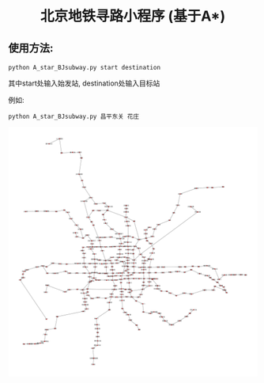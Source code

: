# <center>北京地铁寻路小程序 (基于A*) </center>


## 使用方法:


```
python A_star_BJsubway.py start destination
```


其中start处输入始发站, destination处输入目标站


例如: 


```
python A_star_BJsubway.py 昌平东关 花庄
```

<img src="./bjsubway_graph.png">